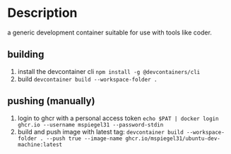 # Description
a generic development container suitable for use with tools like coder.

## building
1. install the devcontainer cli `npm install -g @devcontainers/cli`
1. build `devcontainer build --workspace-folder .`

## pushing (manually)
1. login to ghcr with a personal access token `echo $PAT | docker login ghcr.io --username mspiegel31 --password-stdin`
1. build and push image with latest tag: `devcontainer build --workspace-folder . --push true --image-name ghcr.io/mspiegel31/ubuntu-dev-machine:latest`